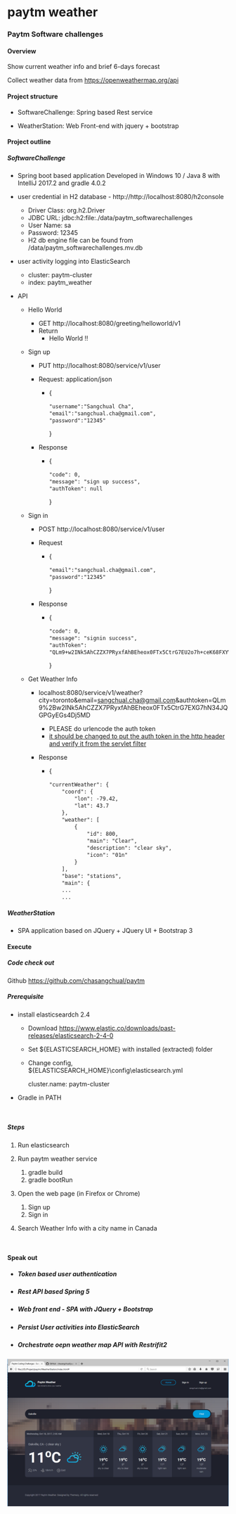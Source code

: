 # paytm weather
### Paytm Software challenges

#### Overview 

Show current weather info and brief 6-days forecast 

Collect weather data from https://openweathermap.org/api

#### Project structure 

- SoftwareChallenge: Spring based Rest service


- WeatherStation: Web Front-end with jquery + bootstrap

#### Project outline 

##### SoftwareChallenge

- Spring boot based application Developed in Windows 10 / Java 8 with IntelliJ 2017.2 and gradle 4.0.2

- user credential in H2 database - http://http://localhost:8080/h2console

  - Driver Class: org.h2.Driver
  - JDBC URL: jdbc:h2:file:./data/paytm_softwarechallenges
  - User Name: sa
  - Password: 12345
  - H2 db engine file can be found from <SoftwareChallenge>/data/paytm_softwarechallenges.mv.db

- user activity logging into ElasticSearch

  - cluster: paytm-cluster
  - index: paytm_weather

- API

  - Hello World

    - GET http://localhost:8080/greeting/helloworld/v1
    - Return
      - Hello World !!

  - Sign up

    - PUT http://localhost:8080/service/v1/user

    - Request: application/json

      - {

        	"username":"Sangchual Cha",
        	"email":"sangchual.cha@gmail.com",
        	"password":"12345"
        }

    - Response

      - {

            "code": 0,
            "message": "sign up success",
            "authToken": null
        }

  - Sign in

    - POST http://localhost:8080/service/v1/user

    - Request

      - {

        	"email":"sangchual.cha@gmail.com",
        	"password":"12345"
        }

    - Response

      - {

            "code": 0,
            "message": "signin success",
            "authToken": "QLm9+w2INk5AhCZZX7PRyxfAhBEheox0FTx5CtrG7EU2o7h+ceK68FXYWgsUnjQ1"
        }

  - Get Weather Info

    - localhost:8080/service/v1/weather?city=toronto&email=sangchual.cha@gmail.com&authtoken=QLm9%2Bw2INk5AhCZZX7PRyxfAhBEheox0FTx5CtrG7EXG7hN34JQGPGyEGs4Dj5MD

      - PLEASE do urlencode the auth token
      - <u>it should be changed to put the auth token in the http header and verify it from the servlet filter</u>

    - Response

      - {

            "currentWeather": {
                "coord": {
                    "lon": -79.42,
                    "lat": 43.7
                },
                "weather": [
                    {
                        "id": 800,
                        "main": "Clear",
                        "description": "clear sky",
                        "icon": "01n"
                    }
                ],
                "base": "stations",
                "main": {
                ...
                ...

##### WeatherStation

- SPA application based on JQuery + JQuery UI + Bootstrap 3



#### Execute

##### Code check out

Github https://github.com/chasangchual/paytm

##### Prerequisite

- install elasticseardch 2.4 
  - Download https://www.elastic.co/downloads/past-releases/elasticsearch-2-4-0

  - Set ${ELASTICSEARCH_HOME} with installed (extracted) folder

  - Change config, ${ELASTICSEARCH_HOME}\config\elasticsearch.yml

    cluster.name: paytm-cluster

- Gradle in PATH

  ​

##### Steps

1. Run elasticsearch

2. Run paytm weather service 

   1. gradle build
   2. gradle bootRun

3. Open the web page (in Firefox or Chrome)

   1. Sign up
   2. Sign in

4. Search Weather Info with a city name in Canada

   ​

#### Speak out

- ##### Token based user authentication

- ##### Rest API based Spring 5

- ##### Web front end - SPA with JQuery + Bootstrap

- ##### Persist User activities into ElasticSearch

- ##### Orchestrate oepn weather map API with Restrifit2

![Screen Capture](https://github.com/chasangchual/paytm/blob/master/Capture.PNG)

